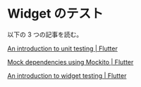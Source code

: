 # Widget のテスト

以下の 3 つの記事を読む。

[An introduction to unit testing | Flutter](https://docs.flutter.dev/cookbook/testing/unit/introduction)

[Mock dependencies using Mockito | Flutter](https://docs.flutter.dev/cookbook/testing/unit/mocking)

[An introduction to widget testing | Flutter](https://docs.flutter.dev/cookbook/testing/widget/introduction)
